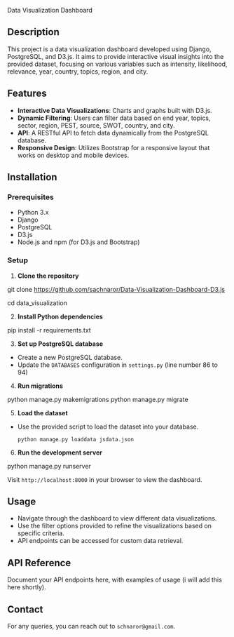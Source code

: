  Data Visualization Dashboard

## Description

<DESCRIPTION>

This project is a data visualization dashboard developed using Django, PostgreSQL, and D3.js. It aims to provide interactive visual insights into the provided dataset, focusing on various variables such as intensity, likelihood, relevance, year, country, topics, region, and city.

## Features

- **Interactive Data Visualizations**: Charts and graphs built with D3.js.
- **Dynamic Filtering**: Users can filter data based on end year, topics, sector, region, PEST, source, SWOT, country, and city.
- **API**: A RESTful API to fetch data dynamically from the PostgreSQL database.
- **Responsive Design**: Utilizes Bootstrap for a responsive layout that works on desktop and mobile devices.

## Installation

### Prerequisites

- Python 3.x
- Django
- PostgreSQL
- D3.js
- Node.js and npm (for D3.js and Bootstrap)



### Setup

1. **Clone the repository**


git clone <https://github.com/sachnaror/Data-Visualization-Dashboard-D3.js>

cd data_visualization



2. **Install Python dependencies**


pip install -r requirements.txt


3. **Set up PostgreSQL database**


- Create a new PostgreSQL database.
- Update the `DATABASES` configuration in `settings.py`  (line number 86 to 94)

4. **Run migrations**


python manage.py makemigrations
python manage.py migrate


5. **Load the dataset**

- Use the provided script to load the dataset into your database.

  ```
  python manage.py loaddata jsdata.json
  ```


6. **Run the development server**


python manage.py runserver


Visit `http://localhost:8000` in your browser to view the dashboard.


## Usage


- Navigate through the dashboard to view different data visualizations.
- Use the filter options provided to refine the visualizations based on specific criteria.
- API endpoints can be accessed for custom data retrieval.


## API Reference

Document your API endpoints here, with examples of usage (i will add this here shortly).


## Contact

For any queries, you can reach out to `schnaror@gmail.com`.
